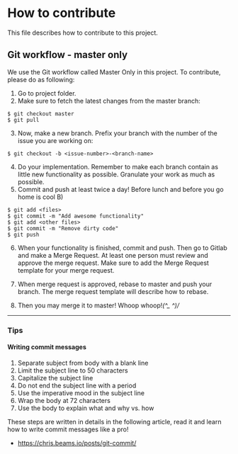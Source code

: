 # How to contribute
This file describes how to contribute to this project.

## Git workflow - master only
We use the Git workflow called Master Only in this project. To contribute,
please do as following:

1. Go to project folder.
2. Make sure to fetch the latest changes from the master branch:
```
$ git checkout master
$ git pull
```

3. Now, make a new branch. Prefix your branch with the number of the issue you
are working on:
```
$ git checkout -b <issue-number>-<branch-name>
```

4. Do your implementation. Remember to make each branch contain as little new
   functionality as possible. Granulate your work as much as possible.
5. Commit and push at least twice a day! Before lunch and before you go home is
   cool B)

```
$ git add <files>
$ git commit -m "Add awesome functionality"
$ git add <other files>
$ git commit -m "Remove dirty code"
$ git push
```

6. When your functionality is finished, commit and push. Then go to Gitlab and
   make a Merge Request. At least one person must review and approve the merge
   request. Make sure to add the Merge Request template for your merge request.

7. When merge request is approved, rebase to master and push your branch. The
   merge request template will describe how to rebase.

8. Then you may merge it to master! Whoop whoop!_\(^\_ ^)/_

---

### Tips

#### Writing commit messages
1. Separate subject from body with a blank line
2. Limit the subject line to 50 characters
3. Capitalize the subject line
4. Do not end the subject line with a period
5. Use the imperative mood in the subject line
6. Wrap the body at 72 characters
7. Use the body to explain what and why vs. how

These steps are written in details in the following article, read it and learn 
how to write commit messages like a pro!
* https://chris.beams.io/posts/git-commit/
